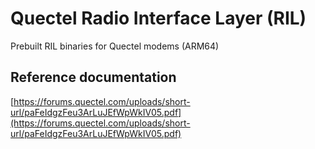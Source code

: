 # Quectel Radio Interface Layer (RIL) 
Prebuilt RIL binaries for Quectel modems (ARM64)

## Reference documentation
[https://forums.quectel.com/uploads/short-url/paFeIdgzFeu3ArLuJEfWpWkIV05.pdf](https://forums.quectel.com/uploads/short-url/paFeIdgzFeu3ArLuJEfWpWkIV05.pdf)
